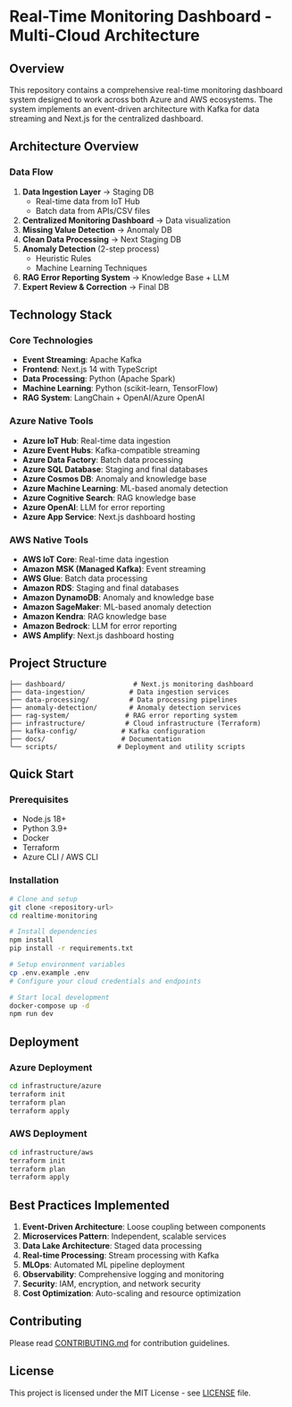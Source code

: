 # Real-Time Monitoring Dashboard - Multi-Cloud Architecture

## Overview
This repository contains a comprehensive real-time monitoring dashboard system designed to work across both Azure and AWS ecosystems. The system implements an event-driven architecture with Kafka for data streaming and Next.js for the centralized dashboard.

## Architecture Overview

### Data Flow
1. **Data Ingestion Layer** → Staging DB
   - Real-time data from IoT Hub
   - Batch data from APIs/CSV files
2. **Centralized Monitoring Dashboard** → Data visualization
3. **Missing Value Detection** → Anomaly DB
4. **Clean Data Processing** → Next Staging DB
5. **Anomaly Detection** (2-step process)
   - Heuristic Rules
   - Machine Learning Techniques
6. **RAG Error Reporting System** → Knowledge Base + LLM
7. **Expert Review & Correction** → Final DB

## Technology Stack

### Core Technologies
- **Event Streaming**: Apache Kafka
- **Frontend**: Next.js 14 with TypeScript
- **Data Processing**: Python (Apache Spark)
- **Machine Learning**: Python (scikit-learn, TensorFlow)
- **RAG System**: LangChain + OpenAI/Azure OpenAI

### Azure Native Tools
- **Azure IoT Hub**: Real-time data ingestion
- **Azure Event Hubs**: Kafka-compatible streaming
- **Azure Data Factory**: Batch data processing
- **Azure SQL Database**: Staging and final databases
- **Azure Cosmos DB**: Anomaly and knowledge base
- **Azure Machine Learning**: ML-based anomaly detection
- **Azure Cognitive Search**: RAG knowledge base
- **Azure OpenAI**: LLM for error reporting
- **Azure App Service**: Next.js dashboard hosting

### AWS Native Tools
- **AWS IoT Core**: Real-time data ingestion
- **Amazon MSK (Managed Kafka)**: Event streaming
- **AWS Glue**: Batch data processing
- **Amazon RDS**: Staging and final databases
- **Amazon DynamoDB**: Anomaly and knowledge base
- **Amazon SageMaker**: ML-based anomaly detection
- **Amazon Kendra**: RAG knowledge base
- **Amazon Bedrock**: LLM for error reporting
- **AWS Amplify**: Next.js dashboard hosting

## Project Structure
```
├── dashboard/                 # Next.js monitoring dashboard
├── data-ingestion/           # Data ingestion services
├── data-processing/          # Data processing pipelines
├── anomaly-detection/        # Anomaly detection services
├── rag-system/              # RAG error reporting system
├── infrastructure/          # Cloud infrastructure (Terraform)
├── kafka-config/           # Kafka configuration
├── docs/                   # Documentation
└── scripts/               # Deployment and utility scripts
```

## Quick Start

### Prerequisites
- Node.js 18+
- Python 3.9+
- Docker
- Terraform
- Azure CLI / AWS CLI

### Installation
```bash
# Clone and setup
git clone <repository-url>
cd realtime-monitoring

# Install dependencies
npm install
pip install -r requirements.txt

# Setup environment variables
cp .env.example .env
# Configure your cloud credentials and endpoints

# Start local development
docker-compose up -d
npm run dev
```

## Deployment

### Azure Deployment
```bash
cd infrastructure/azure
terraform init
terraform plan
terraform apply
```

### AWS Deployment
```bash
cd infrastructure/aws
terraform init
terraform plan
terraform apply
```

## Best Practices Implemented

1. **Event-Driven Architecture**: Loose coupling between components
2. **Microservices Pattern**: Independent, scalable services
3. **Data Lake Architecture**: Staged data processing
4. **Real-time Processing**: Stream processing with Kafka
5. **MLOps**: Automated ML pipeline deployment
6. **Observability**: Comprehensive logging and monitoring
7. **Security**: IAM, encryption, and network security
8. **Cost Optimization**: Auto-scaling and resource optimization

## Contributing
Please read [CONTRIBUTING.md](CONTRIBUTING.md) for contribution guidelines.

## License
This project is licensed under the MIT License - see [LICENSE](LICENSE) file. 